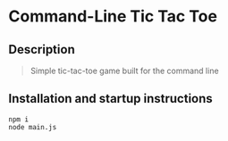 # Command-Line Tic Tac Toe

## Description
> Simple tic-tac-toe game built for the command line

## Installation and startup instructions
```
npm i
node main.js
```
